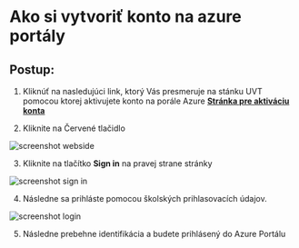 # Ako si vytvoriť konto na azure portály 

## Postup:
1. Kliknúť na nasledujúci link, ktorý Vás presmeruje na stánku UVT pomocou ktorej aktivujete konto na porále Azure
[**Stránka pre aktiváciu konta**](https://uvt.tuke.sk/wps/portal/uv/software/microsoft-softver-msdn)

2. Kliknite na Červené tlačidlo

![screenshot webside](https://github.com/michal552703/Vedecky-projekt/blob/main/tutorials/img/website_uvt.png)

3. Kliknite na tlačítko **Sign in** na pravej strane stránky

![screenshot sign in](https://github.com/michal552703/Vedecky-projekt/blob/main/tutorials/img/webide_sign_in.png)

4. Následne sa prihláste pomocou školských prihlasovacích údajov.

![screenshot login](https://github.com/michal552703/Vedecky-projekt/blob/main/tutorials/img/login.png)

5. Následne prebehne identifikácia a budete prihlásený do Azure Portálu



